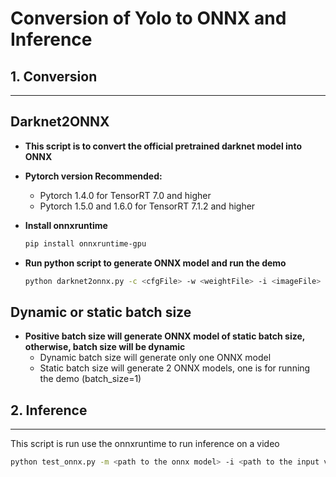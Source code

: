 # Conversion of Yolo to ONNX and Inference



## 1. Conversion
___
## Darknet2ONNX

- **This script is to convert the official pretrained darknet model into ONNX**

- **Pytorch version Recommended:**

    - Pytorch 1.4.0 for TensorRT 7.0 and higher
    - Pytorch 1.5.0 and 1.6.0 for TensorRT 7.1.2 and higher

- **Install onnxruntime**

    ```sh
    pip install onnxruntime-gpu
    ```

- **Run python script to generate ONNX model and run the demo**

    ```sh
    python darknet2onnx.py -c <cfgFile> -w <weightFile> -i <imageFile> -b <batchSize> -n <num classes>
    ```

## Dynamic or static batch size

- **Positive batch size will generate ONNX model of static batch size, otherwise, batch size will be dynamic**
    - Dynamic batch size will generate only one ONNX model
    - Static batch size will generate 2 ONNX models, one is for running the demo (batch_size=1)


## 2. Inference
___

This script is run use the onnxruntime to run inference on a video

```sh
python test_onnx.py -m <path to the onnx model> -i <path to the input video file> -o <path to the output video file> -f <specify number of frames to run inference on> -c <num classes> -v <vebose flag>
```

